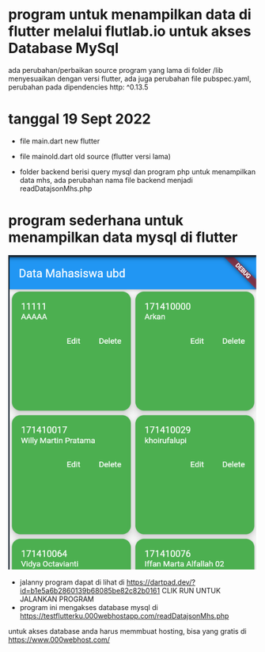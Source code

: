# program untuk menampilkan data di flutter melalui flutlab.io  untuk akses Database MySql

 ada perubahan/perbaikan source program yang lama di folder /lib menyesuaikan dengan versi flutter, ada juga perubahan file  pubspec.yaml, perubahan pada dipendencies http: ^0.13.5
 
#  tanggal 19 Sept 2022
- file main.dart new flutter
- file mainold.dart old source (flutter versi lama)

- folder backend berisi query mysql dan program php untuk menampilkan data mhs, ada perubahan nama file backend menjadi readDatajsonMhs.php

# program sederhana untuk menampilkan data mysql di flutter

![alt text](https://github.com/afriyudi/ReadData/blob/master/gambar/progflutter.png "jalanya program di browser")

- jalanny program dapat di lihat di  https://dartpad.dev/?id=b1e5a6b2860139b68085be82c82b0161    CLIK RUN UNTUK JALANKAN PROGRAM
- program ini mengakses database mysql di https://testflutterku.000webhostapp.com/readDatajsonMhs.php  


untuk akses database anda harus memmbuat hosting, bisa yang gratis di https://www.000webhost.com/

